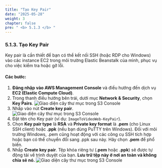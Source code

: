 ```yaml
---
title: "Tạo Key Pair"
date: "2025-05-28"
weight: 3
chapter: false
pre: " <b> 5.1.3 </b> "
---
```


### 5.1.3. Tạo Key Pair

Key pair là cần thiết để bạn có thể kết nối SSH (hoặc RDP cho Windows) vào các instance EC2 trong môi trường Elastic Beanstalk của mình, phục vụ cho việc kiểm tra hoặc gỡ lỗi.

#### Các bước:

1.  **Đăng nhập vào AWS Management Console** và điều hướng đến dịch vụ **EC2 (Elastic Compute Cloud)**.
2.  Trong thanh điều hướng bên trái, dưới mục **Network & Security**, chọn **Key Pairs**.
![Giao diện cây thư mục trong S3 Console](/images/2.prerequisite/anh14.png)
3.  Nhấp vào nút **Create key pair**.
![Giao diện cây thư mục trong S3 Console](/images/2.prerequisite/anh15.png)
4.  Đặt tên cho Key pair (ví dụ: `ImageToVideoWeb-KeyPair`).
5.  Chọn **Key pair type** là **RSA** và **Private key format** là **.pem** (cho Linux SSH client) hoặc **.ppk** (nếu bạn dùng PuTTY trên Windows). Đối với môi trường Windows, .pem cũng hoạt động với các công cụ SSH tích hợp hoặc bạn có thể chuyển đổi sang .ppk sau này. Hãy chọn **.pem** để phổ biến.
6.  Nhấp **Create key pair**. Tệp khóa riêng tư (**.pem** hoặc **.ppk**) sẽ được tự động tải về trình duyệt của bạn. **Lưu trữ tệp này ở nơi an toàn và không chia sẻ nó.**
![Giao diện cây thư mục trong S3 Console](/images/2.prerequisite/anh16.png)